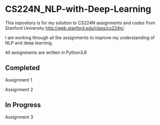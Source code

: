 # CS224N_NLP-with-Deep-Learning

This repository is for my solution to CS224N assignments and codes from Stanford University http://web.stanford.edu/class/cs224n/. 

I am working through all the assignments to improve my understanding of NLP and deep learning.


All assignments are written in Python3.6

## Completed

Assignment 1

Assignment 2

## In Progress

Assignment 3

